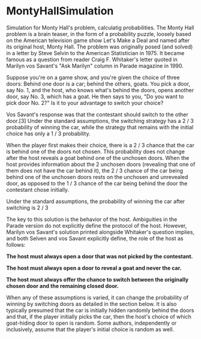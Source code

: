 # MontyHallSimulation
Simulation for Monty Hall's problem, calculatig probabilities.
The Monty Hall problem is a brain teaser, in the form of a probability puzzle, loosely based on the American television game show Let's Make a Deal and named after its original host, Monty Hall. The problem was originally posed (and solved) in a letter by Steve Selvin to the American Statistician in 1975. It became famous as a question from reader Craig F. Whitaker's letter quoted in Marilyn vos Savant's "Ask Marilyn" column in Parade magazine in 1990.

Suppose you're on a game show, and you're given the choice of three doors: Behind one door is a car; behind the others, goats. You pick a door, say No. 1, and the host, who knows what's behind the doors, opens another door, say No. 3, which has a goat. He then says to you, "Do you want to pick door No. 2?" Is it to your advantage to switch your choice?

Vos Savant's response was that the contestant should switch to the other door.[3] Under the standard assumptions, the switching strategy has a 
2
/
3
 probability of winning the car, while the strategy that remains with the initial choice has only a 
1
/
3
 probability.

When the player first makes their choice, there is a 
2
/
3
 chance that the car is behind one of the doors not chosen. This probability does not change after the host reveals a goat behind one of the unchosen doors. When the host provides information about the 2 unchosen doors (revealing that one of them does not have the car behind it), the 
2
/
3
 chance of the car being behind one of the unchosen doors rests on the unchosen and unrevealed door, as opposed to the 
1
/
3
 chance of the car being behind the door the contestant chose initially.




Under the standard assumptions, the probability of winning the car after switching is 
2
/
3


The key to this solution is the behavior of the host. Ambiguities in the Parade version do not explicitly define the protocol of the host. However, Marilyn vos Savant's solution printed alongside Whitaker's question implies, and both Selven and vos Savant explicitly define, the role of the host as follows:

   **The host must always open a door that was not picked by the contestant.**

   **The host must always open a door to reveal a goat and never the car.**

   **The host must always offer the chance to switch between the originally chosen door and the remaining closed door.**

When any of these assumptions is varied, it can change the probability of winning by switching doors as detailed in the section below. It is also typically presumed that the car is initially hidden randomly behind the doors and that, if the player initially picks the car, then the host's choice of which goat-hiding door to open is random. Some authors, independently or inclusively, assume that the player's initial choice is random as well.

